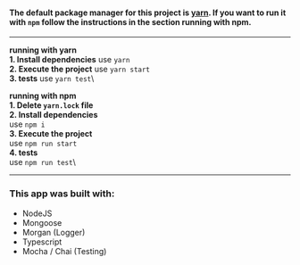 

#### The default package manager for this project is [yarn](https://yarnpkg.com/). If you want to run it with `npm` follow the instructions in the section **running with npm**.
---
 **running with yarn**\
**1. Install dependencies**
  use `yarn`\
**2. Execute the project**
  use `yarn start`\
**3. tests**
  use `yarn test`\
  
**running with npm**\
**1. Delete `yarn.lock` file**\
**2. Install dependencies** \
  use `npm i`\
**3. Execute the project**\
use `npm run start`\
**4. tests**\
  use `npm run test`\

---

### This app was built with:
- NodeJS
- Mongoose
- Morgan (Logger)
- Typescript
- Mocha / Chai (Testing)

